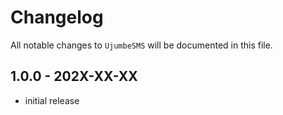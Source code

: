 # Changelog

All notable changes to `UjumbeSMS` will be documented in this file.

## 1.0.0 - 202X-XX-XX

- initial release

